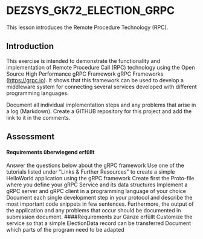 # DEZSYS_GK72_ELECTION_GRPC
This lesson introduces the Remote Procedure Technology (RPC).

## Introduction
This exercise is intended to demonstrate the functionality and implementation of Remote Procedure Call (RPC) technology using the Open Source High Performance gRPC Framework gRPC Frameworks (https://grpc.io). It shows that this framework can be used to develop a middleware system for connecting several services developed with different programming languages.

Document all individual implementation steps and any problems that arise in a log (Markdown). Create a GITHUB repository for this project and add the link to it in the comments.

## Assessment
#### Requirements überwiegend erfüllt
Answer the questions below about the gRPC framework
Use one of the tutorials listed under "Links & Further Resources" to create a simple HelloWorld application using the gRPC framework
Create first the Proto-file where you define your gRPC Service and its data structures
Implement a gRPC server and gRPC client in a programming language of your choice
Document each single development step in your protocol and describe the most important code snippets in few sentences. Furthermore, the output of the application and any problems that occur should be documented in submission document.
####Requirements zur Gänze erfüllt
Customize the service so that a simple ElectionData record can be transferred
Document which parts of the program need to be adapted
